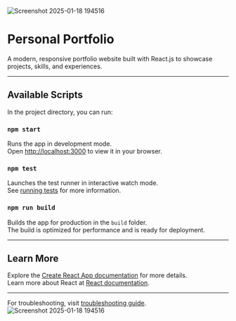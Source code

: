 ![Screenshot 2025-01-18 194516](https://github.com/user-attachments/assets/21c21956-7a59-47b2-848b-11d028b78fef)
# Personal Portfolio

A modern, responsive portfolio website built with React.js to showcase projects, skills, and experiences.

---

## Available Scripts

In the project directory, you can run:

### `npm start`

Runs the app in development mode.\
Open [http://localhost:3000](http://localhost:3000) to view it in your browser.

### `npm test`

Launches the test runner in interactive watch mode.\
See [running tests](https://facebook.github.io/create-react-app/docs/running-tests) for more information.

### `npm run build`

Builds the app for production in the `build` folder.\
The build is optimized for performance and is ready for deployment.

---

## Learn More

Explore the [Create React App documentation](https://facebook.github.io/create-react-app/docs/getting-started) for more details.  
Learn more about React at [React documentation](https://reactjs.org/).

---

For troubleshooting, visit [troubleshooting guide](https://facebook.github.io/create-react-app/docs/troubleshooting#npm-run-build-fails-to-minify).
![Screenshot 2025-01-18 194516](https://github.com/user-attachments/assets/c1f32370-8df7-4087-93f0-bb482935a175)
